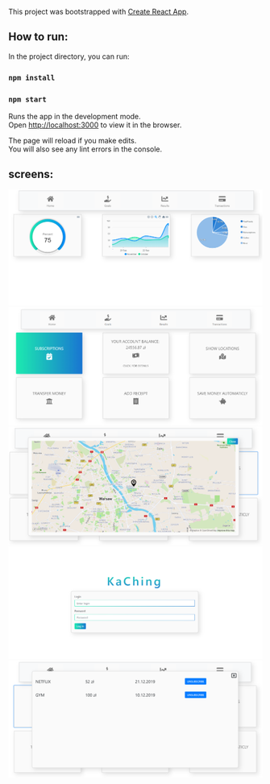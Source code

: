 This project was bootstrapped with [Create React App](https://github.com/facebook/create-react-app).

## How to run:

In the project directory, you can run:

### `npm install`

### `npm start`
Runs the app in the development mode.<br />
Open [http://localhost:3000](http://localhost:3000) to view it in the browser.

The page will reload if you make edits.<br />
You will also see any lint errors in the console.


## screens:
![KaChing Charts](https://github.com/OBH-Disconnected/KaChing/blob/master/screens/Charts.PNG)
![KaChing Home](https://github.com/OBH-Disconnected/KaChing/blob/master/screens/Home.PNG)
![KaChing Map](https://github.com/OBH-Disconnected/KaChing/blob/master/screens/Map.PNG)
![KaChing Login](https://github.com/OBH-Disconnected/KaChing/blob/master/screens/login.PNG)
![KaChing Subsctiptions](https://github.com/OBH-Disconnected/KaChing/blob/master/screens/subscriptions.PNG)
